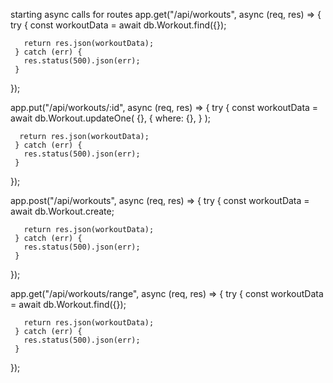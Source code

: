 starting async calls for routes
 app.get("/api/workouts", async (req, res) => {
     try {
       const workoutData = await db.Workout.find({});

       return res.json(workoutData);
     } catch (err) {
       res.status(500).json(err);
     }
   });

   app.put("/api/workouts/:id", async (req, res) => {
     try {
       const workoutData = await db.Workout.updateOne(
         {},
         {
           where: {},
         }
       );

      return res.json(workoutData);
     } catch (err) {
       res.status(500).json(err);
     }
   });

   app.post("/api/workouts", async (req, res) => {
     try {
       const workoutData = await db.Workout.create;

       return res.json(workoutData);
     } catch (err) {
       res.status(500).json(err);
     }
   });

   app.get("/api/workouts/range", async (req, res) => {
     try {
       const workoutData = await db.Workout.find({});

       return res.json(workoutData);
     } catch (err) {
       res.status(500).json(err);
     }
   });
